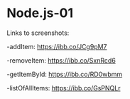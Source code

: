# Node.js-01


Links to screenshots: 

-addItem: https://ibb.co/JCg9pM7

-removeItem: https://ibb.co/SxnRcd6

-getItemById: https://ibb.co/RD0wbmm

-listOfAllItems: https://ibb.co/GsPNQLr
